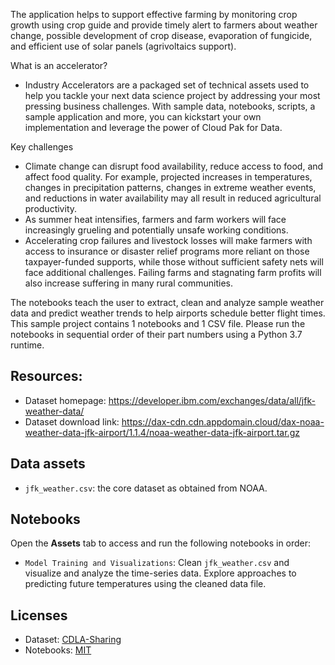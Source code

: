 The application helps to support effective farming by monitoring crop growth using crop guide and provide timely alert to farmers about weather change, possible development of crop disease, evaporation of fungicide, and efficient use of solar panels (agrivoltaics support).

What is an accelerator?
- Industry Accelerators are a packaged set of technical assets used to help you tackle your next data science project by addressing your most pressing business challenges. With sample data, notebooks, scripts, a sample application and more, you can kickstart your own implementation and leverage the power of Cloud Pak for Data.

Key challenges
- Climate change can disrupt food availability, reduce access to food, and affect food quality. For example, projected increases in temperatures, changes in precipitation patterns, changes in extreme weather events, and reductions in water availability may all result in reduced agricultural productivity.
- As summer heat intensifies, farmers and farm workers will face increasingly grueling and potentially unsafe working conditions.
- Accelerating crop failures and livestock losses will make farmers with access to insurance or disaster relief programs more reliant on those taxpayer-funded supports, while those without sufficient safety nets will face additional challenges. Failing farms and stagnating farm profits will also increase suffering in many rural communities.

The notebooks teach the user to extract, clean and analyze sample weather data and predict weather trends to help airports schedule better flight times. This sample project contains 1 notebooks and 1 CSV file. Please run the notebooks in sequential order of their part numbers using a Python 3.7 runtime.

## Resources:

- Dataset homepage: https://developer.ibm.com/exchanges/data/all/jfk-weather-data/
- Dataset download link: https://dax-cdn.cdn.appdomain.cloud/dax-noaa-weather-data-jfk-airport/1.1.4/noaa-weather-data-jfk-airport.tar.gz

## Data assets 

- `jfk_weather.csv`: the core dataset as obtained from NOAA.

## Notebooks

Open the **Assets** tab to access and run the following notebooks in order:

- `Model Training and Visualizations`:  Clean `jfk_weather.csv` and visualize and analyze the time-series data. Explore approaches to predicting future temperatures using the cleaned data file.

## Licenses

- Dataset: [CDLA-Sharing](https://cdla.io/sharing-1-0/)
- Notebooks:  [MIT](https://opensource.org/licenses/MIT)
